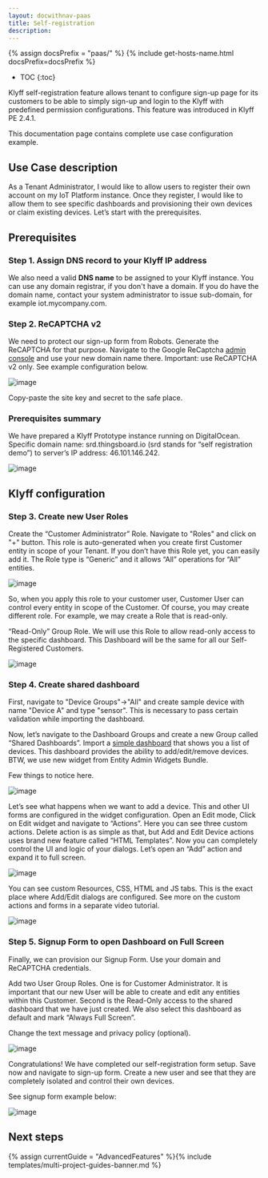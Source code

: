 ```yaml
---
layout: docwithnav-paas
title: Self-registration
description:
---
```


{% assign docsPrefix = "paas/" %}
{% include get-hosts-name.html docsPrefix=docsPrefix %}

* TOC
{:toc}

Klyff self-registration feature allows tenant to configure sign-up page for its customers to be able to simply sign-up and login to the Klyff with predefined permission configurations.
This feature was introduced in Klyff PE 2.4.1.

This documentation page contains complete use case configuration example.

## Use Case description

As a Tenant Administrator, I would like to allow users to register their own account on my IoT Platform instance.
Once they register, I would like to allow them to see specific dashboards
and provisioning their own devices or claim existing devices.
Let’s start with the prerequisites.

## Prerequisites

### Step 1. Assign DNS record to your Klyff IP address

We also need a valid **DNS name** to be assigned to your Klyff instance.
You can use any domain registrar, if you don't have a domain.
If you do have the domain name, contact your system administrator to issue sub-domain, for example iot.mycompany.com.

### Step 2. ReCAPTCHA v2

We need to protect our sign-up form from Robots.
Generate the ReCAPTCHA for that purpose. Navigate to the Google ReCaptcha [admin console](https://www.google.com/recaptcha/intro/v3.html) and use your new domain name there.
Important: use ReCAPTCHA v2 only. See example configuration below.

![image](/images/user-guide/self-registration/reCAPTCHA.png)

Copy-paste the site key and secret to the safe place.

### Prerequisites summary

We have prepared a Klyff Prototype instance running on DigitalOcean.
Specific domain name: srd.thingsboard.io (srd stands for “self registration demo”) to server’s IP address: 46.101.146.242.

![image](/images/user-guide/self-registration/digitalocean.png)

## Klyff configuration

### Step 3. Create new User Roles

Create the “Customer Administrator” Role. Navigate to "Roles" and click on "+" button.
This role is auto-generated when you create first Customer entity in scope of your Tenant.
If you don’t have this Role yet, you can easily add it.
The Role type is “Generic” and it allows “All” operations for “All” entities.

![image](/images/user-guide/self-registration/customer-admin-role.png)

So, when you apply this role to your customer user, Customer User can control every entity in scope of the Customer.
Of course, you may create different role. For example, we may create a Role that is read-only.

“Read-Only” Group Role. We will use this Role to allow read-only access to the specific dashboard.
This Dashboard will be the same for all our Self-Registered Customers.

![image](/images/user-guide/self-registration/read-only-role.png)

### Step 4. Create shared dashboard

First, navigate to "Device Groups"->"All" and create sample device with name "Device A" and type "sensor".
This is necessary to pass certain validation while importing the dashboard.

Now, let’s navigate to the Dashboard Groups and create a new Group called “Shared Dashboards”.
Import a [simple dashboard](/docs/user-guide/resources/my_smart_devices_dashboard.json) that shows you a list of devices.
This dashboard provides the ability to add/edit/remove devices.
BTW, we use new widget from Entity Admin Widgets Bundle.

Few things to notice here.

![image](/images/user-guide/self-registration/dashboard.gif)

Let’s see what happens when we want to add a device.
This and other UI forms are configured in the widget configuration.
Open an Edit mode, Click on Edit widget and navigate to “Actions”.
Here you can see three custom actions.
Delete action is as simple as that, but Add and Edit Device actions uses brand new feature called “HTML Templates”.
Now you can completely control the UI and logic of your dialogs.
Let’s open an “Add” action and expand it to full screen.

![image](/images/user-guide/self-registration/dashboard-config.png)

You can see custom Resources, CSS, HTML and JS tabs.
This is the exact place where Add/Edit dialogs are configured.
See more on the custom actions and forms in a separate video tutorial.

![image](/images/user-guide/self-registration/action-config.png)

### Step 5. Signup Form to open Dashboard on Full Screen

Finally, we can provision our Signup Form.
Use your domain and ReCAPTCHA credentials.

Add two User Group Roles.
One is for Customer Administrator. It is important that our new User will be able to create and edit any entities within this Customer.
Second is the Read-Only access to the shared dashboard that we have just created. We also select this dashboard as default and mark “Always Full Screen”.

Change the text message and privacy policy (optional).

![image](/images/user-guide/self-registration/signup-form-config.png)

Congratulations! We have completed our self-registration form setup. Save now and navigate to sign-up form.
Create a new user and see that they are completely isolated and control their own devices.

See signup form example below:

![image](/images/user-guide/self-registration/signup-form.png)


## Next steps

{% assign currentGuide = "AdvancedFeatures" %}{% include templates/multi-project-guides-banner.md %}
